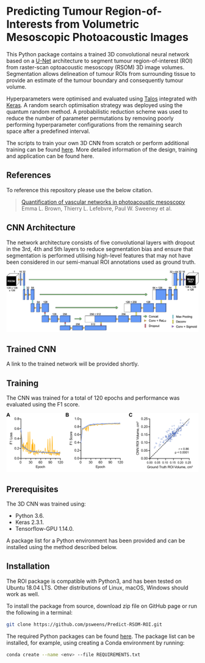# Predicting Tumour Region-of-Interests from Volumetric Mesoscopic Photoacoustic Images

This Python package contains a trained 3D convolutional neural network based on a [U-Net](https://arxiv.org/abs/1505.04597) architecture to segment tumour region-of-interest (ROI) from raster-scan optoacoustic mesoscopy (RSOM) 3D image volumes. Segmentation allows delineation of tumour ROIs from surrounding tissue to provide an estimate of the tumour boundary and consequently tumour volume.

Hyperparameters were optimised and evaluated using [Talos](https://github.com/autonomio/talos) integrated with [Keras](https://keras.io/). A random search optimisation strategy was deployed using the quantum random method. A probabilistic reduction scheme was used to reduce the number of parameter permutations by removing poorly performing hyperparameter configurations from the remaining search space after a predefined interval.

The scripts to train your own 3D CNN from scratch or perform additional training can be found [here](https://github.com/psweens/3D-CNN). More detailed information of the design, training and application can be found here.

## References 
To reference this repository please use the below citation.

> [Quantification of vascular networks in photoacoustic mesoscopy](https://www.biorxiv.org/content/10.1101/2021.11.22.469541v1)<br>
> Emma L. Brown, Thierry L. Lefebvre, Paul W. Sweeney et al.

## CNN Architecture
The network architecture consists of five convolutional layers with dropout in the 3rd, 4th and 5th layers to reduce segmentation bias and ensure that segmentation is performed utilising high-level features that may not have been considered in our semi-manual ROI annotations used as ground truth.

![alt text](https://github.com/psweens/Predict-RSOM-ROI/blob/main/CNN_Architecture.jpg)

## Trained CNN
A link to the trained network will be provided shortly.

## Training
The CNN was trained for a total of 120 epochs and performance was evaluated using the F1 score.

![alt text](https://github.com/psweens/Predict-RSOM-ROI/blob/main/ROI_Analysis%20layout%202.jpg)

## Prerequisites
The 3D CNN was trained using:
* Python 3.6.
* Keras 2.3.1.
* Tensorflow-GPU 1.14.0.

A package list for a Python environment has been provided and can be installed using the method described below.

## Installation
The ROI package is compatible with Python3, and has been tested on Ubuntu 18.04 LTS. 
Other distributions of Linux, macOS, Windows should work as well.

To install the package from source, download zip file on GitHub page or run the following in a terminal:
```bash
git clone https://github.com/psweens/Predict-RSOM-ROI.git
```

The required Python packages can be found [here](https://github.com/psweens/Predict-RSOM-ROI/blob/main/REQUIREMENTS.txt). The package list can be installed, for example, using creating a Conda environment by running:
```bash
conda create --name <env> --file REQUIREMENTS.txt
```
